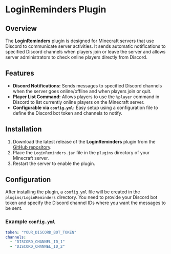 # LoginReminders Plugin

## Overview

The **LoginReminders** plugin is designed for Minecraft servers that use Discord to communicate server activities. It sends automatic notifications to specified Discord channels when players join or leave the server and allows server administrators to check online players directly from Discord.

## Features

- **Discord Notifications:** Sends messages to specified Discord channels when the server goes online/offline and when players join or quit.
- **Player List Command:** Allows players to use the `%player` command in Discord to list currently online players on the Minecraft server.
- **Configurable via `config.yml`:** Easy setup using a configuration file to define the Discord bot token and channels to notify.

## Installation

1. Download the latest release of the **LoginReminders** plugin from the [GitHub repository](https://github.com/HongMJ1315/LoginReminders).
2. Place the `LoginReminders.jar` file in the `plugins` directory of your Minecraft server.
3. Restart the server to enable the plugin.

## Configuration

After installing the plugin, a `config.yml` file will be created in the `plugins/LoginReminders` directory. You need to provide your Discord bot token and specify the Discord channel IDs where you want the messages to be sent.

### Example `config.yml`

```yaml
token: "YOUR_DISCORD_BOT_TOKEN"
channels:
  - "DISCORD_CHANNEL_ID_1"
  - "DISCORD_CHANNEL_ID_2"

